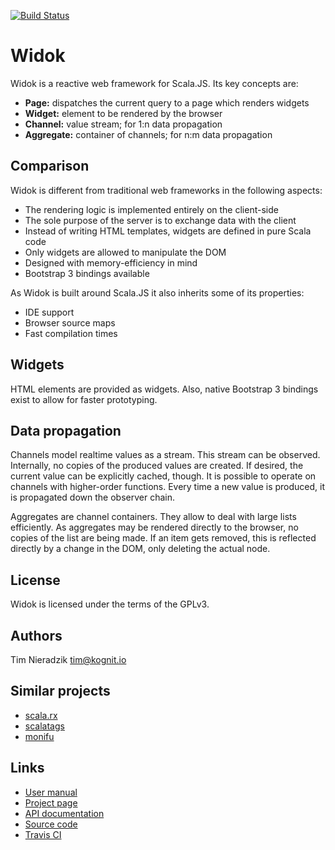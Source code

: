 [![Build Status](https://travis-ci.org/widok/widok.svg)](https://travis-ci.org/widok/widok)

# Widok
Widok is a reactive web framework for Scala.JS. Its key concepts are:

- **Page:** dispatches the current query to a page which renders widgets
- **Widget:** element to be rendered by the browser
- **Channel:** value stream; for 1:n data propagation
- **Aggregate:** container of channels; for n:m data propagation

## Comparison
Widok is different from traditional web frameworks in the following aspects:

- The rendering logic is implemented entirely on the client-side
- The sole purpose of the server is to exchange data with the client
- Instead of writing HTML templates, widgets are defined in pure Scala code
- Only widgets are allowed to manipulate the DOM
- Designed with memory-efficiency in mind
- Bootstrap 3 bindings available

As Widok is built around Scala.JS it also inherits some of its properties:
- IDE support
- Browser source maps
- Fast compilation times

## Widgets
HTML elements are provided as widgets. Also, native Bootstrap 3 bindings exist to allow for faster prototyping.

## Data propagation
Channels model realtime values as a stream. This stream can be observed. Internally, no copies of the produced values are created. If desired, the current value can be explicitly cached, though. It is possible to operate on channels with higher-order functions. Every time a new value is produced, it is propagated down the observer chain.

Aggregates are channel containers. They allow to deal with large lists efficiently. As aggregates may be rendered directly to the browser, no copies of the list are being made. If an item gets removed, this is reflected directly by a change in the DOM, only deleting the actual node.

## License
Widok is licensed under the terms of the GPLv3.

## Authors
Tim Nieradzik <tim@kognit.io>

## Similar projects
* [scala.rx](https://github.com/lihaoyi/scala.rx)
* [scalatags](https://github.com/lihaoyi/scalatags)
* [monifu](https://github.com/monifu/monifu)

## Links
* [User manual](https://github.com/widok/widok/wiki)
* [Project page](https://widok.github.io/)
* [API documentation](http://widok.github.io/api/index.html)
* [Source code](https://github.com/widok/widok)
* [Travis CI](https://travis-ci.org/widok/widok)

